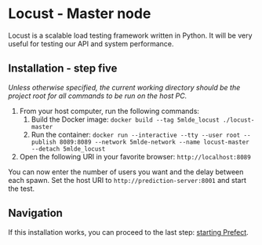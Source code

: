# Locust - Master node
Locust is a scalable load testing framework written in Python. It will be very useful for testing our API and system performance.

## Installation - step five
_Unless otherwise specified, the current working directory should be the project root for all commands to be run on the host PC._

1. From your host computer, run the following commands:
    1. Build the Docker image: `docker build --tag 5mlde_locust ./locust-master`
    2. Run the container: `docker run --interactive --tty --user root --publish 8089:8089 --network 5mlde-network --name locust-master --detach 5mlde_locust`
2. Open the following URI in your favorite browser: `http://localhost:8089`

You can now enter the number of users you want and the delay between each spawn. Set the host URI to `http://prediction-server:8001` and start the test.

## Navigation
If this installation works, you can proceed to the last step: [starting Prefect](https://github.com/EmpireDemocratiqueDuPoulpe/Cours-IA/tree/main/5MLDE/Project/prefect).
